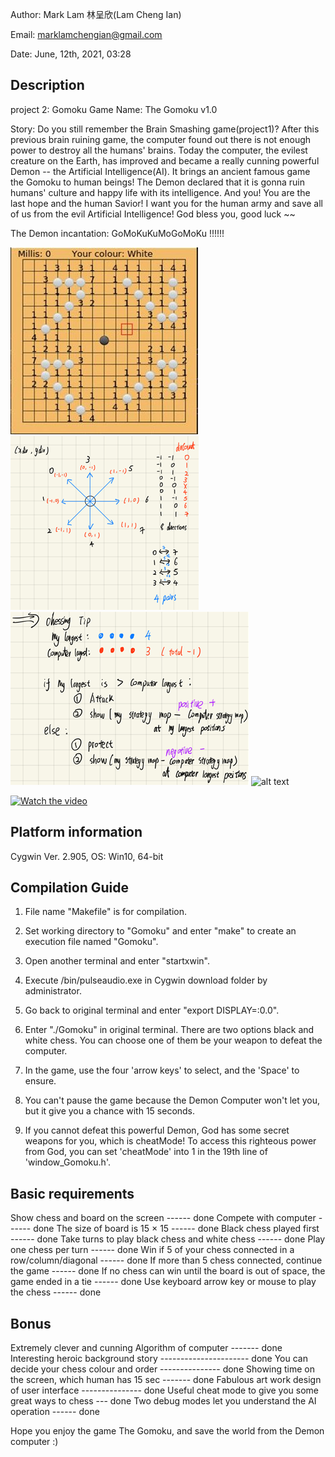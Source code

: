 Author: Mark Lam 林呈欣(Lam Cheng Ian)

Email: marklamchengian@gmail.com

Date: June, 12th, 2021, 03:28


Description
------------
project 2: Gomoku
Game Name: The Gomoku v1.0

Story: Do you still remember the Brain Smashing game(project1)? After this previous brain ruining game, the computer found out there is not enough power to destroy all the humans' brains.
    Today the computer, the evilest creature on the Earth, has improved and became a really cunning powerful Demon -- the Artificial Intelligence(AI).
    It brings an ancient famous game the Gomoku to human beings! The Demon declared that it is gonna ruin humans' culture and happy life with its intelligence.
    And you! You are the last hope and the human Savior! I want you for the human army and save all of us from the evil Artificial Intelligence!
    God bless you, good luck ~~

The Demon incantation: GoMoKuKuMoGoMoKu !!!!!!

![alt text](Planner.jpg)
![alt text](Note2.png) ![alt text](Note3.png) ![alt text](Note4.png)

[![Watch the video](https://img.youtube.com/vi/xv8OzeibTxo/0.jpg)](https://www.youtube.com/watch?v=xv8OzeibTxo "Click to watch the video")

Platform information
---------------------
Cygwin Ver. 2.905, OS: Win10, 64-bit


Compilation Guide
------------------
1. File name "Makefile" is for compilation.
2. Set working directory to "Gomoku" and enter "make" to create an execution file named "Gomoku".
3. Open another terminal and enter "startxwin".
4. Execute /bin/pulseaudio.exe in Cygwin download folder by administrator.
5. Go back to original terminal and enter "export DISPLAY=:0.0".
6. Enter "./Gomoku" in original terminal. There are two options black and white chess. You can choose one of them be your weapon to defeat the computer.

7. In the game, use the four 'arrow keys' to select, and the 'Space' to ensure.
8. You can't pause the game because the Demon Computer won't let you, but it give you a chance with 15 seconds.
9. If you cannot defeat this powerful Demon, God has some secret weapons for you, which is cheatMode!
    To access this righteous power from God, you can set 'cheatMode' into 1 in the 19th line of 'window_Gomoku.h'.



Basic requirements
------------------
Show chess and board on the screen ------ done
Compete with computer ------ done
The size of board is 15 × 15 ------ done
Black chess played first ------ done
Take turns to play black chess and white chess ------ done
Play one chess per turn ------ done
Win if 5 of your chess connected in a row/column/diagonal ------ done
If more than 5 chess connected, continue the game ------ done
If no chess can win until the board is out of space, the game ended in a tie ------ done
Use keyboard arrow key or mouse to play the chess ------ done


Bonus
------
Extremely clever and cunning Algorithm of computer ------- done
Interesting heroic background story ---------------------- done
You can decide your chess colour and order --------------- done
Showing time on the screen, which human has 15 sec ------- done
Fabulous art work design of user interface --------------- done
Useful cheat mode to give you some great ways to chess --- done
Two debug modes let you understand the AI operation ------ done

Hope you enjoy the game The Gomoku, and save the world from the Demon computer :)
